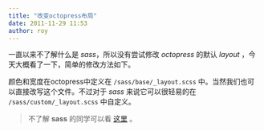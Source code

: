 ```yaml
---
title: "改变octopress布局"
date: 2011-11-29 11:53
author: roy
---
```


一直以来不了解什么是 *sass*，所以没有尝试修改 *octopress* 的默认 *layout* ，今天大概看了一下，简单的修改方法如下。

颜色和宽度在octopress中定义在 `/sass/base/_layout.scss` 中。当然我们也可以直接改写这个文件。不过对于 *sass* 来说它可以很轻易的在 `/sass/custom/_layout.scss` 中自定义。

>不了解 **sass** 的同学可以看 [这里](http://sass-lang.com/) 。
